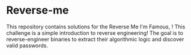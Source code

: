 # Reverse-me

This repository contains solutions for the Reverse Me I'm Famous, ! 
This challenge is a simple introduction to reverse engineering! The goal is to reverse-engineer binaries to extract their algorithmic logic and discover valid passwords.
